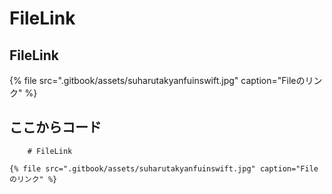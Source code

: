 # FileLink

## FileLink

{% file src=".gitbook/assets/suharutakyanfuinswift.jpg" caption="Fileのリンク" %}

## ここからコード

```text
	# FileLink

{% file src=".gitbook/assets/suharutakyanfuinswift.jpg" caption="Fileのリンク" %}
```

